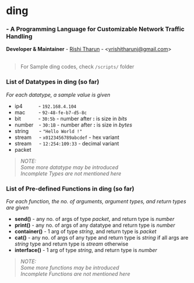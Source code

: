 
# ding
### - A Programming Language for Customizable Network Traffic Handling
**Developer & Maintainer** - [Rishi Tharun](https://www.github.com/rishitharun) - <<vrishitharunj@gmail.com>><br>
<br>

> For Sample ding codes, check `/scripts/` folder


### List of Datatypes in ding (so far)
*For each datatype, a sample value is given*
  * ip4 &ensp; &ensp; &ensp; &ensp;- `192.168.4.104`
  * mac &ensp; &ensp; &ensp; - `92-48-fe-b7-d5-8c`
  * bit &ensp; &ensp; &ensp; &ensp; - `30:5b` - number after **:** is size in *bits*
  * number &ensp; - `30:1B` - number after **:** is size in *bytes*
  * string &ensp;&ensp;&ensp; - `"Hello World !"`
  * stream&ensp;&ensp;&ensp;- `x0123456789abcdef` - hex variant
  * stream&ensp;&ensp;&ensp;- `12:254:109:33` - decimal variant
  * packet

>*NOTE:<br>Some more datatype may be introduced*<br>
>       *Incomplete Types are not mentioned here*


### List of Pre-defined Functions in ding (so far)
*For each function, the no. of arguments, argument types, and return types are given*
  * __send()__ - any no. of args of type *packet*, and return type is *number*
  * __print()__ - any no. of args of any datatype and return type is *number*
  * __container()__ - 1 arg of type *string*, and return type is *packet*
  * __cat()__ - any no. of args of any type and return type is *string* if all args are *string* type and return type is *stream* otherwise
  * __interface()__ - 1 arg of type *string*, and return type is *number*

>*NOTE:<br>Some more functions may be introduced*<br>
>       *Incomplete Functions are not mentioned here*

